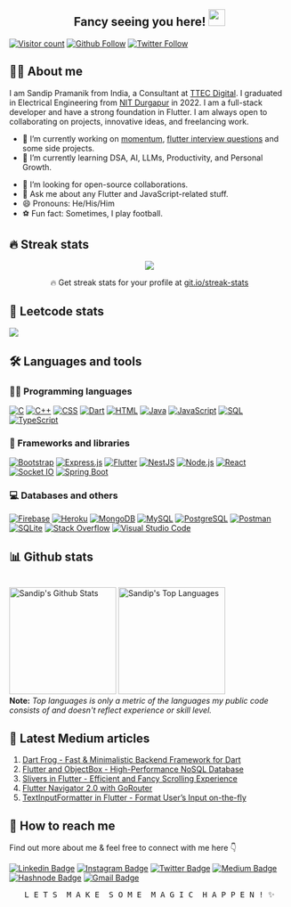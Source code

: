 <h2 align="center">Fancy seeing you here! 
 <a href="https://github.com/thisissandipp">
 <img src="https://media.giphy.com/media/hvRJCLFzcasrR4ia7z/giphy.gif" width="30px" height="30px">
 </a>
</h2>

<!-- <p align="center">
 <a href="https://github.com/thisissandipp"><img src="https://readme-typing-svg.herokuapp.com?color=%FFFF2DA5&width=700&size=22&center=true&lines=Flutter+Developer+and+Web+Enthusiast;Passionate+self-taught+fullstack+developer;Always+learning+and+exploring+new+things">
 </a>
</p> -->

[![Visitor count](https://komarev.com/ghpvc/?username=thisissandipp&label=Views&color=blue&style=plastic)](https://github.com/thisissandipp)
[![Github Follow](https://img.shields.io/github/followers/thisissandipp?label=follow&style=social)](https://github.com/thisissandipp)
[![Twitter Follow](https://img.shields.io/twitter/follow/thisissandipp?style=social)](https://twitter.com/thisissandipp)
<!-- [![YouTube Subscribers](https://img.shields.io/youtube/channel/subscribers/UC9q3zgQaK4JyrqPCCNvd_yg?style=social)](https://www.youtube.com/channel/UC9q3zgQaK4JyrqPCCNvd_yg) -->

## 👨‍💻 About me

I am Sandip Pramanik from India, a Consultant at [TTEC Digital](https://www.ttecdigital.com/). I graduated in Electrical Engineering from [NIT Durgapur](https://nitdgp.ac.in/) in 2022. I am a full-stack developer and have a strong foundation in Flutter. I am always open to collaborating on projects, innovative ideas, and freelancing work.

- 🔭 I’m currently working on [momentum](https://github.com/thisissandipp/momentum), [flutter interview questions](https://github.com/thisissandipp/flutter-interview-questions) and some side projects.
- 🌱 I’m currently learning DSA, AI, LLMs, Productivity, and Personal Growth.
<!-- - 👯 I’m creating Flutter content on [Instagram](https://www.instagram.com/thisissandipp/), [Twitter](https://twitter.com/thisissandipp/), [Medium](https://medium.com/@thecodexhubofficial/), and [Hashnode](https://thecodexhub.hashnode.dev/). -->
- 🤔 I’m looking for open-source collaborations.
- 💬 Ask me about any Flutter and JavaScript-related stuff.
- 😄 Pronouns: He/His/Him
- ⚽️ Fun fact: Sometimes, I play football.

## 🔥 Streak stats

<p align="center">
 <a href="https://github.com/thisissandipp"><img src="http://github-readme-streak-stats.herokuapp.com?user=thisissandipp&theme=dracula&date_format=M%20j%5B%2C%20Y%5D"></a>
 <p align="center">🔥 Get streak stats for your profile at <a href="https://git.io/streak-stats">git.io/streak-stats</a></p>
</p>

## 🤖 Leetcode stats

<a href="https://leetcode.com/thisissandipp"><img src="https://leetcard.jacoblin.cool/thisissandipp?theme=nord"></a>

## 🛠️ Languages and tools

### 👨‍💻 Programming languages

<p>
<a href="#"><img alt="C" src="https://custom-icon-badges.herokuapp.com/badge/C-03599C.svg?logo=c-in-hexagon&logoColor=white"></a>
<a href="#"><img alt="C++" src="https://custom-icon-badges.herokuapp.com/badge/C++-9C033A.svg?logo=cpp2&logoColor=white"></a>
<a href="#"><img alt="CSS" src="https://img.shields.io/badge/CSS-1572B6.svg?logo=css3&logoColor=white"></a>
<a href="#"><img alt="Dart" src="https://img.shields.io/badge/Dart-15A6C4.svg?logo=dart&logoColor=white"></a>
<a href="#"><img alt="HTML" src="https://img.shields.io/badge/HTML-E34F26.svg?logo=html5&logoColor=white"></a>
<a href="#"><img alt="Java" src="https://img.shields.io/badge/Java-007396.svg?logo=openjdk&logoColor=white"></a>
<a href="#"><img alt="JavaScript" src="https://img.shields.io/badge/JavaScript-F7DF1E.svg?logo=javascript&logoColor=black"></a>
<a href="#"><img alt="SQL" src="https://custom-icon-badges.herokuapp.com/badge/SQL-025E8C.svg?logo=database&logoColor=white"></a>
<a href="#"><img alt="TypeScript" src="https://img.shields.io/badge/TypeScript-007ACC.svg?logo=typescript&logoColor=white"></a>
</p>

### 🧰 Frameworks and libraries

<p>
<a href="#"><img alt="Bootstrap" src="https://img.shields.io/badge/Bootstrap-7952B3.svg?logo=bootstrap&logoColor=white"></a>
<a href="#"><img alt="Express.js" src="https://img.shields.io/badge/Express.js-404d59.svg?logo=express&logoColor=white"></a>
<a href="#"><img alt="Flutter" src="https://img.shields.io/badge/Flutter-02569B.svg?logo=flutter&logoColor=white"></a>
<a href="#"><img alt="NestJS" src="https://img.shields.io/badge/NestJS-ff0044.svg?logo=nestjs&logoColor=white"></a>
<a href="#"><img alt="Node.js" src="https://img.shields.io/badge/Node.js-43853D.svg?logo=node.js&logoColor=white"></a>
<a href="#"><img alt="React" src="https://img.shields.io/badge/React-20232a.svg?logo=react&logoColor=%2361DAFB"></a>
<a href="#"><img alt="Socket IO" src="https://img.shields.io/badge/Socket.io-black?logo=socket.io&badgeColor=010101"></a>
<a href="#"><img alt="Spring Boot" src="https://img.shields.io/badge/Spring%20Boot-6DB33F.svg?logo=spring&logoColor=white"></a>
</p>

### 💻 Databases and others

<a href="#"><img alt="Firebase" src="https://img.shields.io/badge/Firebase-FFCB2B.svg?logo=firebase&logoColor=black"></a>
<a href="#"><img alt="Heroku" src="https://img.shields.io/badge/Heroku-430098.svg?logo=heroku&logoColor=white"></a>
<a href="#"><img alt="MongoDB" src ="https://img.shields.io/badge/MongoDB-4ea94b.svg?logo=mongodb&logoColor=white"></a>
<a href="#"><img alt="MySQL" src="https://img.shields.io/badge/MySQL-00f.svg?logo=mysql&logoColor=white"></a>
<a href="#"><img alt="PostgreSQL" src ="https://img.shields.io/badge/PostgreSQL-316192.svg?logo=postgresql&logoColor=white"></a>
<a href="#"><img alt="Postman" src="https://img.shields.io/badge/Postman-FF6C37?logo=postman&logoColor=white"></a>
<a href="#"><img alt="SQLite" src ="https://img.shields.io/badge/SQLite-07405e.svg?logo=sqlite&logoColor=white"></a>
<a href="#"><img alt="Stack Overflow" src="https://img.shields.io/badge/-Stack%20Overflow-FE7A16?logo=stack-overflow&logoColor=white"></a>
<a href="#"><img alt="Visual Studio Code" src="https://img.shields.io/badge/Visual%20Studio%20Code-0078d7.svg?logo=visual-studio-code&logoColor=white"></a>

## 📊 Github stats

<br/>
  <a href="https://github.com/anuraghazra/github-readme-stats"><img alt="Sandip's Github Stats" src="https://github-readme-stats.vercel.app/api?username=thisissandipp&count_private=true&show_icons=true&theme=dracula" height="192px"/></a>
  <a href="https://github.com/anuraghazra/github-readme-stats"><img alt="Sandip's Top Languages" src="https://github-readme-stats.vercel.app/api/top-langs/?username=thisissandipp&langs_count=8&theme=dracula&layout=compact" height="192px"/></a>
<br/>
<b>Note:</b> <em>Top languages is only a metric of the languages my public code consists of and doesn't reflect experience or skill level.</em>

## 📖 Latest Medium articles

1. [Dart Frog - Fast & Minimalistic Backend Framework for Dart](https://towardsdev.com/dart-frog-fast-minimalistic-backend-framework-for-dart-fcfca966c976)
2. [Flutter and ObjectBox - High-Performance NoSQL Database](https://towardsdev.com/flutter-and-objectbox-high-performance-nosql-database-e540b4ae91ee)
3. [Slivers in Flutter - Efficient and Fancy Scrolling Experience](https://towardsdev.com/slivers-in-flutter-efficient-and-fancy-scrolling-experience-9a3f5b370666)
4. [Flutter Navigator 2.0 with GoRouter](https://towardsdev.com/flutter-navigator-2-0-with-gorouter-fb2dd998e40e)
5. [TextInputFormatter in Flutter - Format User’s Input on-the-fly](https://towardsdev.com/textinputformatter-in-flutter-format-users-input-on-the-fly-71510af8a44c)

<!-- <img src="https://github-read-medium-git-main.pahlevikun.vercel.app/latest?username=thecodexhub&limit=6&theme=dracula"> -->

## 💬 How to reach me

Find out more about me & feel free to connect with me here 👇

[![Linkedin Badge](https://img.shields.io/badge/-LinkedIn-0077b5?style=flat-square&logo=Linkedin&logoColor=white&link=https://www.linkedin.com/in/sandippramanik/)](https://www.linkedin.com/in/sandippramanik/)
[![Instagram Badge](https://img.shields.io/badge/-Instagram-833ab4?style=flat-square&logo=instagram&logoColor=white&link=https://instagram.com/thisissandipp/)](https://instagram.com/thisissandipp/)
[![Twitter Badge](https://img.shields.io/badge/-Twitter-1da1f2?style=flat-square&logo=x&logoColor=white&link=https://twitter.com/thisissandipp/)](https://twitter.com/thisissandipp/)
[![Medium Badge](https://img.shields.io/badge/-Medium-black?style=flat-square&logo=medium&logoColor=white&link=https://medium.com/@thecodexhub/)](https://medium.com/@thecodexhub/)
[![Hashnode Badge](https://img.shields.io/badge/Hashnode-2962FF?style=flat-square&logo=hashnode&logoColor=white&link=https://thecodexhub.hashnode.dev/)](https://thecodexhub.hashnode.dev/)
[![Gmail Badge](https://img.shields.io/badge/-Email%20address-c14438?style=flat-square&logo=Gmail&logoColor=white&link=mailto:thisissandipp@gmail.com)](mailto:thisissandipp@gmail.com)

<pre align="center">L E T S  M A K E  S O M E  M A G I C  H A P P E N ! ✨</pre>
